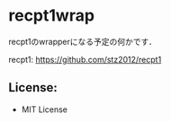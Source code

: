 # recpt1wrap

recpt1のwrapperになる予定の何かです．

recpt1: https://github.com/stz2012/recpt1


## License:

- MIT License

